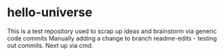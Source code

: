 # hello-universe
This is a test repository used to scrap up ideas and brainstorm via generic code commits
Manually adding a change to branch readme-edits - testing out commits. Next up via cmd. 
